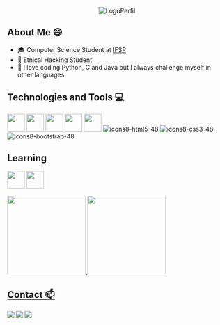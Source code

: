 <div align="center">

![LogoPerfil](https://github.com/WhiteCJbr/WhiteCJbr/assets/120740360/ed7dc7d7-805d-4bfc-84fe-ce47b5c3d440)

</div>

## About Me 😄
* 🎓 Computer Science Student at [IFSP](https://slt.ifsp.edu.br/index.php/)
* 📖 Ethical Hacking Student
* 💟 I love coding Python, C and Java but I always challenge myself in other languages

## Technologies and Tools 💻
<img width="40" height="40" src="https://cdn.jsdelivr.net/gh/devicons/devicon/icons/c/c-original.svg" /> <img width="40" height="40" src="https://cdn.jsdelivr.net/gh/devicons/devicon/icons/python/python-original.svg" /> <img width="40" height="40" src="https://cdn.jsdelivr.net/gh/devicons/devicon/icons/javascript/javascript-original.svg" /> <img width="40" height="40" src="https://cdn.jsdelivr.net/gh/devicons/devicon/icons/linux/linux-original.svg" /> <img width="40" height="40" src="https://cdn.jsdelivr.net/gh/devicons/devicon/icons/jupyter/jupyter-original.svg" /> ![icons8-html5-48](https://github.com/WhiteCJbr/WhiteCJbr/assets/120740360/65484310-a56f-4e0f-9426-cfb08e489d64) ![icons8-css3-48](https://github.com/WhiteCJbr/WhiteCJbr/assets/120740360/9a1aea49-ab62-432c-8ec4-d83015d2b6c5) ![icons8-bootstrap-48](https://github.com/WhiteCJbr/WhiteCJbr/assets/120740360/d955033f-698e-4f56-8d24-f671eaf02f85)



## Learning
<img width="40" height="40" src="https://static-00.iconduck.com/assets.00/assembly-icon-1024x1024-lc5e1bk1.png"/> <img width="40" height="40" src="https://cdn.jsdelivr.net/gh/devicons/devicon/icons/redhat/redhat-original.svg" />

<div>
<a href="https://github.com/WhiteCJbr">
<img loading="lazy" height="180em" src="https://github-readme-stats.vercel.app/api/top-langs/?username=WhiteCJbr&layout=compact&langs_count=7&theme=dracula"/>
<img loading="lazy" height="180em" src="https://github-readme-stats.vercel.app/api?username=WhiteCJbr&show_icons=true&theme=dracula&include_all_commits=true&count_private=true"/>
</div>

## Contact 📫
<div>

<a href="https://www.instagram.com/moura.sa_gu/" target="_blank"><img loading="lazy" src="https://img.shields.io/badge/-Instagram-%23E4405F?style=for-the-badge&logo=instagram&logoColor=white" target="_blank"></a>
<a href = "mailto:gustavomoura.sa@gmail.com"><img loading="lazy" src="https://img.shields.io/badge/Gmail-D14836?style=for-the-badge&logo=gmail&logoColor=white" target="_blank"></a>
<a href="https://www.linkedin.com/in/gustavo-moura-de-sá-85a02a1b5" target="_blank"><img loading="lazy" src="https://img.shields.io/badge/-LinkedIn-%230077B5?style=for-the-badge&logo=linkedin&logoColor=white" target="_blank"></a>   
</div>

<!--
**WhiteCJbr/WhiteCJbr** is a ✨ _special_ ✨ repository because its `README.md` (this file) appears on your GitHub profile.

Here are some ideas to get you started:

- 🔭 I’m currently working on ...
- 🌱 I’m currently learning ...
- 👯 I’m looking to collaborate on ...
- 🤔 I’m looking for help with ...
- 💬 Ask me about ...
- 📫 How to reach me: ...
- 😄 Pronouns: ...
- ⚡ Fun fact: ...
-->

